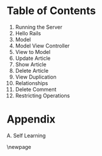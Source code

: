 # Table of Contents #

1. Running the Server
2. Hello Rails
3. Model
4. Model View Controller
5. View to Model
6. Update Article
7. Show Article
8. Delete Article
9. View Duplication
10. Relationships
11. Delete Comment
12. Restricting Operations

# Appendix #

A. Self Learning

\newpage
